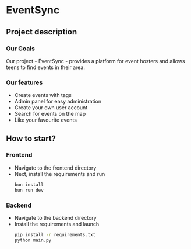 # EventSync

## Project description

### Our Goals
Our project - EventSync - provides a platform for event hosters and allows teens to find events in their area.

### Our features
- Create events with tags
- Admin panel for easy administration
- Create your own user account
- Search for events on the map
- Like your favourite events

## How to start?

### Frontend

- Navigate to the frontend directory
- Next, install the requirements and run
  ```bash
  bun install
  bun run dev
  ```

### Backend
- Navigate to the backend directory
- Install the requirements and launch 
  ```bash
  pip install -r requirements.txt
  python main.py
  ```
